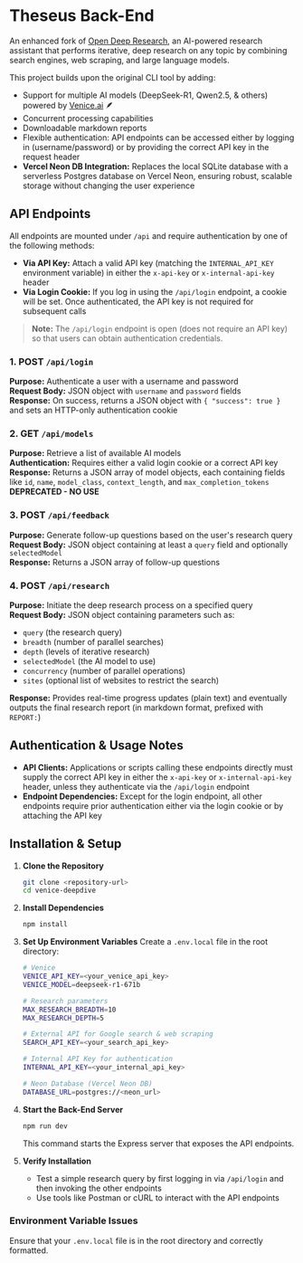 # Theseus Back-End

An enhanced fork of [Open Deep Research](https://github.com/dzhng/deep-research), an AI-powered research assistant that performs iterative, deep research on any topic by combining search engines, web scraping, and large language models.

This project builds upon the original CLI tool by adding:
- Support for multiple AI models (DeepSeek-R1, Qwen2.5, & others) powered by [Venice.ai](https://venice.ai/) 🪶
- Concurrent processing capabilities
- Downloadable markdown reports
- Flexible authentication: API endpoints can be accessed either by logging in (username/password) or by providing the correct API key in the request header
- **Vercel Neon DB Integration:** Replaces the local SQLite database with a serverless Postgres database on Vercel Neon, ensuring robust, scalable storage without changing the user experience

## API Endpoints

All endpoints are mounted under `/api` and require authentication by one of the following methods:
- **Via API Key:** Attach a valid API key (matching the `INTERNAL_API_KEY` environment variable) in either the `x-api-key` or `x-internal-api-key` header
- **Via Login Cookie:** If you log in using the `/api/login` endpoint, a cookie will be set. Once authenticated, the API key is not required for subsequent calls

> **Note:** The `/api/login` endpoint is open (does not require an API key) so that users can obtain authentication credentials.

### 1. **POST `/api/login`**
**Purpose:** Authenticate a user with a username and password  
**Request Body:** JSON object with `username` and `password` fields  
**Response:** On success, returns a JSON object with `{ "success": true }` and sets an HTTP-only authentication cookie

### 2. **GET `/api/models`**
**Purpose:** Retrieve a list of available AI models  
**Authentication:** Requires either a valid login cookie or a correct API key  
**Response:** Returns a JSON array of model objects, each containing fields like `id`, `name`, `model_class`, `context_length`, and `max_completion_tokens`  
**DEPRECATED - NO USE**

### 3. **POST `/api/feedback`**
**Purpose:** Generate follow-up questions based on the user's research query  
**Request Body:** JSON object containing at least a `query` field and optionally `selectedModel`  
**Response:** Returns a JSON array of follow-up questions

### 4. **POST `/api/research`**
**Purpose:** Initiate the deep research process on a specified query  
**Request Body:** JSON object containing parameters such as:
- `query` (the research query)
- `breadth` (number of parallel searches)
- `depth` (levels of iterative research)
- `selectedModel` (the AI model to use)
- `concurrency` (number of parallel operations)
- `sites` (optional list of websites to restrict the search)

**Response:** Provides real-time progress updates (plain text) and eventually outputs the final research report (in markdown format, prefixed with `REPORT:`)

## Authentication & Usage Notes

- **API Clients:** Applications or scripts calling these endpoints directly must supply the correct API key in either the `x-api-key` or `x-internal-api-key` header, unless they authenticate via the `/api/login` endpoint
- **Endpoint Dependencies:** Except for the login endpoint, all other endpoints require prior authentication either via the login cookie or by attaching the API key

## Installation & Setup

1. **Clone the Repository**
   ```bash
   git clone <repository-url>
   cd venice-deepdive
   ```

2. **Install Dependencies**
   ```bash
   npm install
   ```

3. **Set Up Environment Variables**
   Create a `.env.local` file in the root directory:
   ```bash
   # Venice
   VENICE_API_KEY=<your_venice_api_key>
   VENICE_MODEL=deepseek-r1-671b

   # Research parameters
   MAX_RESEARCH_BREADTH=10
   MAX_RESEARCH_DEPTH=5

   # External API for Google search & web scraping
   SEARCH_API_KEY=<your_search_api_key>

   # Internal API Key for authentication
   INTERNAL_API_KEY=<your_internal_api_key>

   # Neon Database (Vercel Neon DB)
   DATABASE_URL=postgres://<neon_url>
   ```

4. **Start the Back-End Server**
   ```bash
   npm run dev
   ```
   This command starts the Express server that exposes the API endpoints.

5. **Verify Installation**
   - Test a simple research query by first logging in via `/api/login` and then invoking the other endpoints
   - Use tools like Postman or cURL to interact with the API endpoints

### Environment Variable Issues
Ensure that your `.env.local` file is in the root directory and correctly formatted.
